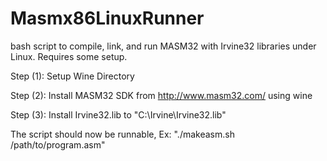 # Masmx86LinuxRunner
bash script to compile, link, and run MASM32 with Irvine32 libraries under Linux. Requires some setup.

Step (1): Setup Wine Directory

Step (2): Install MASM32 SDK from http://www.masm32.com/ using wine

Step (3): Install Irvine32.lib to "C:\Irvine\Irvine32.lib"

The script should now be runnable, Ex: "./makeasm.sh /path/to/program.asm"
